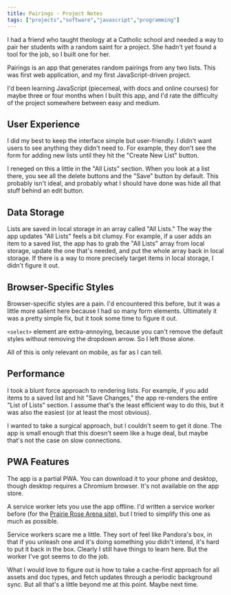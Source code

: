 ```yaml
---
title: Pairings - Project Notes
tags: ["projects","software","javascript","programming"]
---
```


I had a friend who taught theology at a Catholic school and needed a way to pair her students with a random saint for a project. She hadn't yet found a tool for the job, so I built one for her.

Pairings is an app that generates random pairings from any two lists. This was first web application, and my first JavaScript-driven project.

I'd been learning JavaScript (piecemeal, with docs and online courses) for maybe three or four months when I built this app, and I'd rate the difficulty of the project somewhere between easy and medium.

## User Experience

I did my best to keep the interface simple but user-friendly. I didn't want users to see anything they didn't need to. For example, they don't see the form for adding new lists until they hit the "Create New List" button.

I reneged on this a little in the "All Lists" section. When you look at a list there, you see all the delete buttons and the "Save" button by default. This probably isn't ideal, and probably what I should have done was hide all that stuff behind an edit button.

## Data Storage

Lists are saved in local storage in an array called "All Lists." The way the app updates "All Lists" feels a bit clumsy. For example, if a user adds an item to a saved list, the app has to grab the "All Lists" array from local storage, update the one that's needed, and put the whole array back in local storage. If there is a way to more precisely target items in local storage, I didn't figure it out.

## Browser-Specific Styles

Browser-specific styles are a pain. I'd encountered this before, but it was a little more salient here because I had so many form elements. Ultimately it was a pretty simple fix, but it took some time to figure it out.

`<select>` element are extra-annoying, because you can't remove the default styles without removing the dropdown arrow. So I left those alone.

All of this is only relevant on mobile, as far as I can tell.

## Performance

I took a blunt force approach to rendering lists. For example, if you add items to a saved list and hit "Save Changes," the app re-renders the entire "List of Lists" section. I assume that's the least efficient way to do this, but it was also the easiest (or at least the most obvious).

I wanted to take a surgical approach, but I couldn't seem to get it done. The app is small enough that this doesn't seem like a huge deal, but maybe that's not the case on slow connections.

## PWA Features

The app is a partial PWA. You can download it to your phone and desktop, though desktop requires a Chromium browser. It's not available on the app store.

A service worker lets you use the app offline. I'd written a service worker before (for the [Prairie Rose Arena site](https://prairierosearena.com)), but I tried to simplify this one as much as possible.

Service workers scare me a little. They sort of feel like Pandora's box, in that if you unleash one and it's doing something you didn't intend, it's hard to put it back in the box. Clearly I still have things to learn here. But the worker I've got seems to do the job.

What I would love to figure out is how to take a cache-first approach for all assets and doc types, and fetch updates through a periodic background sync. But all that's a little beyond me at this point. Maybe next time.